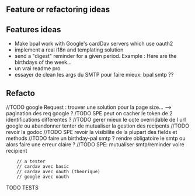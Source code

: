 ## Feature or refactoring ideas

## Features ideas

- Make bpal work with Google's cardDav servers which use oauth2
- implement a real i18n and templating solution
- send a "digest" reminder for a given period. Example : Here are the birthdays of the week...
- un vrai readme pro
- essayer de clean les args du SMTP pour faire mieux: bpal smtp ??


## Refacto

//TODO google Request : trouver une solution pour la page size... --> pagination des req google ?
/TODO SPE peut on cacher le token de 2 identifications differentes ?
//TODO gerer mieux le cote overridable de l url google ou abandonner
tenter de mutualiser la gestion des recipents
//TODO revoir la godoc
//TODO SPE revoir la visibilite de la plupart des fields et methods
//TODO faire un birthday-pal smtp ? rendre obligatoire le smtp ou alors faire une erreur claire ?
//TODO SPE: mutualiser smtp/reminder voire recipient
			
			
		// a tester
		// cardav avec basic
		// cardav avec oauth (theorique)
		// google avec oauth


TODO TESTS
			

